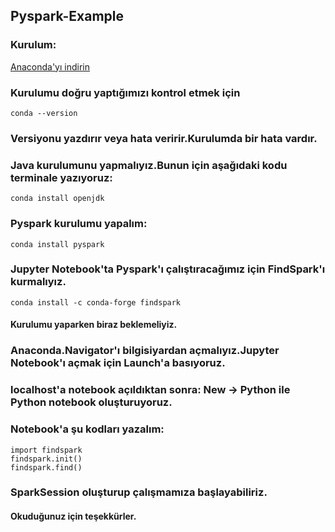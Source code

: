 ## Pyspark-Example

### Kurulum:

[Anaconda'yı indirin](https://anaconda.com/ )

### Kurulumu doğru yaptığımızı kontrol etmek için
```
conda --version
```
### Versiyonu yazdırır veya hata veririr.Kurulumda bir hata vardır.


### Java kurulumunu yapmalıyız.Bunun için aşağıdaki kodu terminale yazıyoruz:

```
conda install openjdk
```

### Pyspark kurulumu yapalım:

```
conda install pyspark
```

### Jupyter Notebook'ta Pyspark'ı çalıştıracağımız için FindSpark'ı kurmalıyız.

```
conda install -c conda-forge findspark
```

#### Kurulumu yaparken biraz beklemeliyiz.

### Anaconda.Navigator'ı bilgisiyardan açmalıyız.Jupyter Notebook'ı açmak için Launch'a basıyoruz.

### localhost'a notebook açıldıktan sonra: New -> Python ile Python notebook oluşturuyoruz.

### Notebook'a şu kodları yazalım:

```
import findspark
findspark.init()
findspark.find()

```
### SparkSession oluşturup çalışmamıza başlayabiliriz.

#### Okuduğunuz için teşekkürler.




